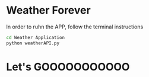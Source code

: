 # Weather Forever 

In order to ruhn the APP, follow the terminal instructions

```sh 
cd Weather Application 
python weatherAPI.py
```
# Let's GOOOOOOOOOOO
